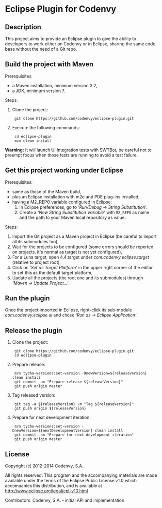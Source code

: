 Eclipse Plugin for Codenvy
==========================

Description
-----------

This project aims to provide an Eclipse plugin to give the ability to developers
to work either on Codenvy or in Eclipse, sharing the same code base without the
need of a Git repo.

Build the project with Maven
----------------------------

Prerequisites:

* a Maven installation, minimum version 3.2,
* a JDK, minimum version 7.

Steps:

1. Clone the project:

        git clone https://github.com/codenvy/eclipse-plugin.git

2. Execute the following commands:

        cd eclipse-plugin
        mvn clean install

**Warning:** It will launch UI integration tests with SWTBot, be careful not to
preempt focus when those tests are running to avoid a test failure.

Get this project working under Eclipse
--------------------------------------

Prerequisites:

* same as those of the Maven build,
* plus an Eclipse installation with m2e and PDE plug-ins installed,
* having a M2_REPO variable configured in Eclipse:
    1. In Eclipse preferences, go to *‘Run/Debug → String Substitution’*.
    2. Create a *‘New String Substitution Variable’* with `M2_REPO` as name and
    the path to your Maven local repository as value.

Steps:

1. Import the Git project as a Maven project in Eclipse (be careful to import
all its submodules too),
2. Wait for the projects to be configured (some errors should be reported on
projects, it's normal as target is not yet configured),
3. For a Luna target, open 4.4.target under *com.codenvy.eclipse.target*
(relative to project root),
4. Click on *‘Set as Target Platform’* in the upper right corner of the editor
to set this as the default target platform,
5. Update all the projects (the root one and its submodules) through *‘Maven →
Update Project…’*.

Run the plugin
--------------

Once the project imported in Eclipse, right-click its sub-module
*com.codenvy.eclipse.ui* and chose *‘Run as → Eclipse Application’*.

Release the plugin
------------------

1. Clone the project:

        git clone https://github.com/codenvy/eclipse-plugin.git
        cd eclipse-plugin

2. Prepare release:

        mvn tycho-versions:set-version -DnewVersion=${releaseVersion} clean install
        git commit -am "Prepare release ${releaseVersion}"
        git push origin master

3. Tag released version:

        git tag -a ${releaseVersion} -m "Tag ${releaseVersion}"
        git push origin ${releaseVersion}

4. Prepare for next development iteration:

        mvn tycho-versions:set-version -DnewVersion=${nextDevelopmentVersion} clean install
        git commit -am "Prepare for next development iteration"
        git push origin master

License
-------

Copyright (c) 2012-2014 Codenvy, S.A.

All rights reserved. This program and the accompanying materials
are made available under the terms of the Eclipse Public License v1.0
which accompanies this distribution, and is available at
http://www.eclipse.org/legal/epl-v10.html

Contributors:
	Codenvy, S.A. - initial API and implementation

